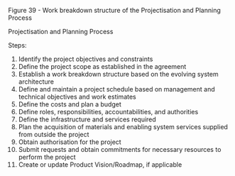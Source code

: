 Figure 39 - Work breakdown structure of the Projectisation and Planning Process

Projectisation and Planning Process

Steps:

1. Identify the project objectives and constraints
2. Define the project scope as established in the agreement
3. Establish a work breakdown structure based on the evolving system architecture
4. Define and maintain a project schedule based on management and technical objectives and work estimates
5. Define the costs and plan a budget
6. Define roles, responsibilities, accountabilities, and authorities
7. Define the infrastructure and services required
8. Plan the acquisition of materials and enabling system services supplied from outside the project
9. Obtain authorisation for the project
10. Submit requests and obtain commitments for necessary resources to perform the project
11. Create or update Product Vision/Roadmap, if applicable